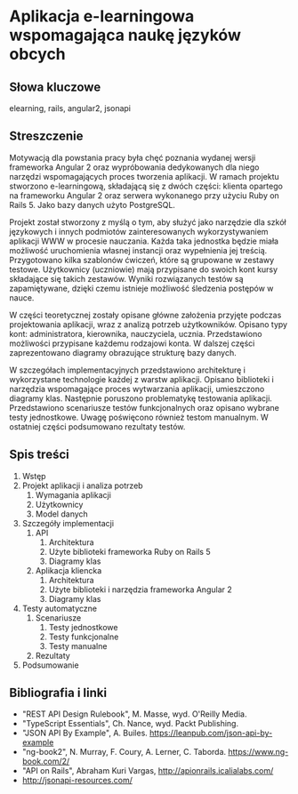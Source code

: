 # Aplikacja e-learningowa wspomagająca naukę języków obcych

## Słowa kluczowe

elearning, rails, angular2, jsonapi

## Streszczenie

Motywacją dla powstania pracy była chęć poznania wydanej wersji frameworka Angular 2 oraz wypróbowania dedykowanych dla niego narzędzi wspomagających proces tworzenia aplikacji. W ramach projektu stworzono e-learningową, składającą się z dwóch części: klienta opartego na frameworku Angular 2 oraz serwera wykonanego przy użyciu Ruby on Rails 5. Jako bazy danych użyto PostgreSQL.

Projekt został stworzony z myślą o tym, aby służyć jako narzędzie dla szkół językowych i innych podmiotów zainteresowanych wykorzystywaniem aplikacji WWW w procesie nauczania. Każda taka jednostka będzie miała możliwość uruchomienia własnej instancji oraz wypełnienia jej treścią. Przygotowano kilka szablonów ćwiczeń, które są grupowane w zestawy testowe. Użytkownicy (uczniowie) mają przypisane do swoich kont kursy składające się takich zestawów. Wyniki rozwiązanych testów są zapamiętywane, dzięki czemu istnieje możliwość śledzenia postępów w nauce.

W części teoretycznej zostały opisane główne założenia przyjęte podczas projektowania aplikacji, wraz z analizą potrzeb użytkowników. Opisano typy kont: administratora, kierownika, nauczyciela, ucznia. Przedstawiono możliwości przypisane każdemu rodzajowi konta. W dalszej części zaprezentowano diagramy obrazujące strukturę bazy danych.

W szczegółach implementacyjnych przedstawiono architekturę i wykorzystane technologie każdej z warstw aplikacji. Opisano biblioteki i narzędzia wspomagające proces wytwarzania aplikacji, umieszczono diagramy klas. Następnie poruszono problematykę testowania aplikacji. Przedstawiono scenariusze testów funkcjonalnych oraz opisano wybrane testy jednostkowe. Uwagę poświęcono również testom manualnym. W ostatniej części podsumowano rezultaty testów.



## Spis treści

1. Wstęp
1. Projekt aplikacji i analiza potrzeb
   1. Wymagania aplikacji
   1. Użytkownicy
   1. Model danych
1. Szczegóły implementacji
   1. API
      1. Architektura
      1. Użyte biblioteki frameworka Ruby on Rails 5
      1. Diagramy klas
   1. Aplikacja kliencka
      1. Architektura
      1. Użyte biblioteki i narzędzia frameworka Angular 2
      1. Diagramy klas
1. Testy automatyczne
   1. Scenariusze
      1. Testy jednostkowe
      1. Testy funkcjonalne
      1. Testy manualne
   1. Rezultaty
1. Podsumowanie

## Bibliografia i linki

* "REST API Design Rulebook", M. Masse, wyd. O'Reilly Media.
* "TypeScript Essentials", Ch. Nance, wyd. Packt Publishing.
* "JSON API By Example", A. Builes. https://leanpub.com/json-api-by-example
* "ng-book2", N. Murray, F. Coury, A. Lerner, C. Taborda. https://www.ng-book.com/2/
* "API on Rails", Abraham Kuri Vargas, http://apionrails.icalialabs.com/
* http://jsonapi-resources.com/

